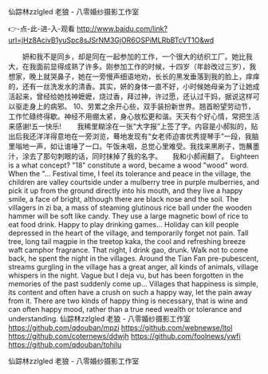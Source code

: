 
仙踪林zzlgled 老狼 - 八零婚纱摄影工作室




👉-点-此-进-入-观看  http://www.baidu.com/link?url=jHz8AcivB1yuSpc8sJSrNM3GjOR6OSPiMLRbBTcVT1O&wd




　　妍和我不是同乡，却是同在一起参加的工作，一个很大的纺织工厂。她比我大，在我面前显得成熟了许多。刚参加工作的时候，十四岁（年龄改过三岁），我想家，晚上就哭鼻子，她在一旁慢声细语地劝，长长的黑发垂落到我的脸上，痒痒的，还有一丝洗发水的清香。其实，妍的身体一直不好，小时候她母亲为了让她成活起来，曾经给她找神嬷嬷，烧过香，拜过神，许过愿，还认过干妈，据说这样可以驱走身上的病邪。
	10、劳累之余开心些，双手装扮新世界。翘首盼望劳动节，工作忙碌终得歇。神经不用绷太紧，身心放松更和谐。天天有个好心情，常把生活来感谢!五一快乐!
　　我稀里糊涂在一张“大字报”上签了字。内容是小郝拟的，贴出后我还洋洋得意地在一旁浏览，蓦地发现有“女老师迫害优秀提琴手”一段，我脑里嗡地一声，如让谁唾了一口。午饭未咽，总觉心里难受。我找来黑刷子，饱蘸墨汁，涂去了那句刺眼的话，同时抹掉了我的名字。　　我和小郝闹翻了。
Eighteen is a what concept?
"18" constitute a word, became a wood "wood" word.
When the "...
Festival time, I feel its tolerance and peace in the village, the children are valley courtside under a mulberry tree in purple mulberries, and pick it up from the ground directly into his mouth, and they live a happy smile, a face of bright, although there are black nose and the soil.
The villagers in zi ba, a mass of steaming glutinous rice ball under the wooden hammer will be soft like candy.
They use a large magnetic bowl of rice to eat food drink.
Happy to play drinking games...
Holiday can kill people depressed in the heart of the village, and temporarily forget not pain.
Tall tree, long tail magpie in the treetop kaka, the cool and refreshing breeze waft camphor fragrance.
That night, I drink gao, drunk.
Walk not to come back, he spent the night in the villages.
Around the Tian Fan pre-pubescent, streams gurgling in the village has a great anger, all kinds of animals, village whispers in the night.
Vague but I deja vu, but has been forgotten in the memories of the past suddenly come up...
Villages that happiness is simple, its content and often have a crush on such a happy way, let the pain away from it.
There are two kinds of happy thing is necessary, that is wine and can often happy mood, rather than a true need wealth or tolerance and understanding.
仙踪林zzlgled 老狼 - 八零婚纱摄影工作室 https://github.com/qdouban/mpzi
https://github.com/webnewse/ltol
https://github.com/coternews/ddwjh
https://github.com/foolnews/ywfi
https://github.com/qdouban/tohilu





仙踪林zzlgled 老狼 - 八零婚纱摄影工作室
